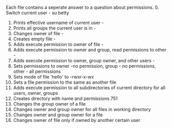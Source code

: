 Each file contains a seperate answer to a question about permissions.
0. Switch current user - su betty
1. Prints effective username of current user -
2. Prints all groups the current user is in -
3. Changes owner of file -
4. Creates empty file -
5. Adds execute permission to owner of file -
6. Adds execute permission to owner and group, read permissions to other - 
7. Adds execute permission to owner, group owner, and other users -
8. Sets permissions to owner -no permission, group - no permissions, other - all permissions
9. Sets mode of file 'hello' to -rwxr-x-wx
10. Sets a file permission to the same as another file
11. Adds execute permission to all subdirectories of current directory for all users, owner, groups
12. Creates directory with name and permissions 751
13. Changes the group owner of a file
14. Changes owner and group owner for all files in working directory
15. Changes owner and group owner for a file
16. Changes owner of file only if owned by another certain user

